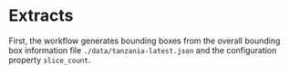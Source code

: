 # Extracts

First, the workflow generates bounding boxes from the overall bounding box information file 
`./data/tanzania-latest.json` and the configuration property `slice_count`.
